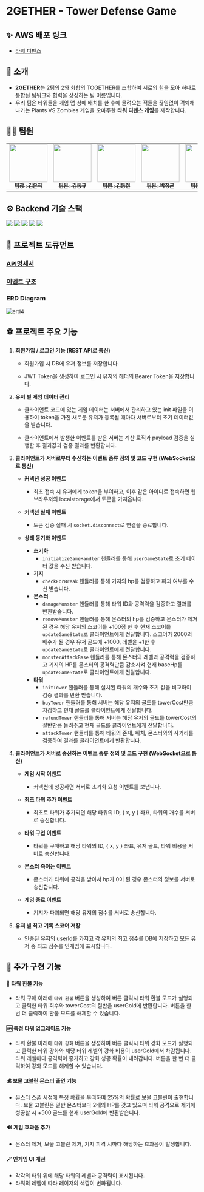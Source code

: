 # 2GETHER - Tower Defense Game

## ✨ AWS 배포 링크

- [타워 디펜스](https://rockstarcar.shop:3000)

## 👋 소개

- **2GETHER**는 2팀의 2와 화합의 TOGETHER를 조합하여 서로의 힘을 모아 하나로 통합된 팀워크와 협력을 상징하는 팀 이름입니다.
- 우리 팀은 타워들을 게임 맵 상에 배치를 한 후에 몰려오는 적들을 끊임없이 격퇴해 나가는 Plants VS Zombies 게임을 오마주한 **타워 디펜스 게임**를 제작합니다.

## 👩‍💻 팀원

<table>
  <tbody>
    <tr>
      <td align="center"><a href="https://github.com/rladmswlr"><img src="https://avatars.githubusercontent.com/u/37393922?v=4" width="100px;" alt=""/><br /><sub><b> 팀장 : 김은직 </b></sub></a><br /></td>
      <td align="center"><a href="https://github.com/Kdkplaton"><img src="https://avatars.githubusercontent.com/u/160683826?v=4" width="100px;" alt=""/><br /><sub><b> 팀원 : 김동규 </b></sub></a><br /></td>
      <td align="center"><a href="https://github.com/KEastWiseman"><img src="https://avatars.githubusercontent.com/u/167056939?v=4" width="100px;" alt=""/><br /><sub><b> 팀원 : 김동현 </b></sub></a><br /></td>
      <td align="center"><a href="https://github.com/wjdrbsgkrry"><img src="https://avatars.githubusercontent.com/u/67831170?v=4" width="100px;" alt=""/><br /><sub><b> 팀원 : 박정균 </b></sub></a><br /></td>
      <td align="center"><a href="https://github.com/mimihimesama"><img src="https://avatars.githubusercontent.com/u/106059492?v=4" width="100px;" alt=""/><br /><sub><b> 팀원 : 황정민 </b></sub></a><br /></td>
    </tr>
  </tbody>
</table>

## ⚙️ Backend 기술 스택

<img src="https://img.shields.io/badge/node.js-339933?style=for-the-badge&logo=Node.js&logoColor=white">

<img src="https://img.shields.io/badge/express-000000?style=for-the-badge&logo=express&logoColor=white">

<img src="https://img.shields.io/badge/mysql-4479A1?style=for-the-badge&logo=mysql&logoColor=white">

<img src="https://img.shields.io/badge/prisma-2D3748?style=for-the-badge&logo=prisma&logoColor=white">

<img src="https://img.shields.io/badge/Socket.io-black?style=for-the-badge&logo=socket.io&badgeColor=010101">

## 📄 프로젝트 도큐먼트

### [API명세서](https://chiseled-approval-5a0.notion.site/Node-js-Team-2Gether-3e7cd61c55844e3dbf4d3cbace30a2b8?pvs=4)

### [이벤트 구조](https://chiseled-approval-5a0.notion.site/Node-js-Team-2Gether-5192af4f30ef457fbaae7fce1ae67ad8?pvs=4)

### ERD Diagram

![erd4](https://github.com/rladmswlr/towerdefense/assets/106059492/8f5ef8ec-9f88-4216-b8cb-28ae44aaa720)

## ⚽ 프로젝트 주요 기능

1. **회원가입 / 로그인 기능 (REST API로 통신)**

   - 회원가입 시 DB에 유저 정보를 저장합니다.

   - JWT Token을 생성하여 로그인 시 유저의 헤더의 Bearer Token을 저장합니다.

2. **유저 별 게임 데이터 관리**

   - 클라이언트 코드에 있는 게임 데이터는 서버에서 관리하고 있는 init 파일을 이용하여 token을 가진 새로운 유저가 등록될 때마다 서버로부터 초기 데이터값을 받습니다.

   - 클라이언트에서 발생한 이벤트를 받은 서버는 계산 로직과 payload 검증을 실행한 후 결과값과 검증 결과를 반환합니다.

3. **클라이언트가 서버로부터 수신하는 이벤트 종류 정의 및 코드 구현 (WebSocket으로 통신)**

   - **커넥션 성공 이벤트**

     - 최초 접속 시 유저에게 token을 부여하고, 이후 같은 아이디로 접속하면 웹 브라우저의 localstorage에서 토큰을 가져옵니다.

   - **커넥션 실패 이벤트**

     - 토큰 검증 실패 시 `socket.disconnect`로 연결을 종료합니다.

   - **상태 동기화 이벤트**
     - **초기화**
       - `initializeGameHandler` 핸들러를 통해 `userGameState`로 초기 데이터 값을 수신 받습니다.
     - **기지**
       - `checkForBreak` 핸들러를 통해 기지의 hp를 검증하고 파괴 여부를 수신 받습니다.
     - **몬스터**
       - `damageMonster` 핸들러를 통해 타워 ID와 공격력을 검증하고 결과를 반환받습니다.
       - `removeMonster` 핸들러를 통해 몬스터의 hp를 검증하고 몬스터가 제거된 경우 해당 유저의 스코어를 +100점 한 후 현재 스코어를 `updateGameState`로 클라이언트에게 전달합니다. 스코어가 2000의 배수가 될 경우 유저 골드에 +1000, 레벨을 +1한 후 `updateGameState`로 클라이언트에게 전달합니다.
       - `monsterAttackBase` 핸들러를 통해 몬스터의 레벨과 공격력을 검증하고 기지의 HP를 몬스터의 공격력만큼 감소시켜 현재 baseHp를 `updateGameState`로 클라이언트에게 전달합니다.
     - **타워**
       - `initTower` 핸들러를 통해 설치된 타워의 개수와 초기 값을 비교하여 검증 결과를 반환 받습니다.
       - `buyTower` 핸들러를 통해 서버는 해당 유저의 골드를 towerCost만큼 차감하고 현재 골드를 클라이언트에게 전달합니다.
       - `refundTower` 핸들러를 통해 서버는 해당 유저의 골드를 towerCost의 절반만큼 돌려주고 현재 골드를 클라이언트에게 전달합니다.
       - `attackTower` 핸들러를 통해 타워의 존재, 위치, 몬스터와의 사거리를 검증하여 결과를 클라이언트에게 반환합니다.

4. **클라이언트가 서버로 송신하는 이벤트 종류 정의 및 코드 구현 (WebSocket으로 통신)**

   - **게임 시작 이벤트**

     - 커넥션에 성공하면 서버로 초기화 요청 이벤트를 보냅니다.

   - **최초 타워 추가 이벤트**

     - 최초로 타워가 추가되면 해당 타워의 ID, { x, y } 좌표, 타워의 개수를 서버로 송신합니다.

   - **타워 구입 이벤트**

     - 타워를 구매하고 해당 타워의 ID, { x, y } 좌표, 유저 골드, 타워 비용을 서버로 송신합니다.

   - **몬스터 죽이는 이벤트**

     - 몬스터가 타워에 공격을 받아서 hp가 0이 된 경우 몬스터의 정보를 서버로 송신합니다.

   - **게임 종료 이벤트**
     - 기지가 파괴되면 해당 유저의 점수를 서버로 송신합니다.

5. **유저 별 최고 기록 스코어 저장**
   - 인증된 유저의 userId를 가지고 각 유저의 최고 점수를 DB에 저장하고 모든 유저 중 최고 점수를 인게임에 표시합니다.

## 🚀 추가 구현 기능

#### **🔄 타워 환불 기능**

- 타워 구매 아래에 `타워 환불` 버튼을 생성하여 버튼 클릭시 타워 환불 모드가 실행되고 클릭한 타워 회수와 towerCost의 절반을 userGold에 반환합니다. 버튼을 한 번 더 클릭하여 환불 모드를 해제할 수 있습니다.

#### **🆙 특정 타워 업그레이드 기능**

- 타워 환불 아래에 `타워 강화` 버튼을 생성하여 버튼 클릭시 타워 강화 모드가 실행되고 클릭한 타워 강화와 해당 타워 레벨의 강화 비용이 userGold에서 차감됩니다. 타워 레벨마다 공격력이 증가하고 강화 성공 확률이 내려갑니다. 버튼을 한 번 더 클릭하여 강화 모드를 해제할 수 있습니다.

#### **💰 보물 고블린 몬스터 출연 기능**

- 몬스터 스폰 시점에 특정 확률을 부여하여 25%의 확률로 보물 고블린이 출현합니다. 보물 고블린은 일반 몬스터보다 2배의 HP를 갖고 있으며 타워 공격으로 제거에 성공할 시 +500 골드를 현재 userGold에 반환받습니다.

#### **🔊 게임 효과음 추가**

- 몬스터 제거, 보물 고블린 제거, 기지 피격 시마다 해당하는 효과음이 발생합니다.

#### **🪄 인게임 UI 개선**

- 각각의 타워 위에 해당 타워의 레벨과 공격력이 표시됩니다.
- 타워의 레벨에 따라 레이저의 색깔이 변화됩니다.
